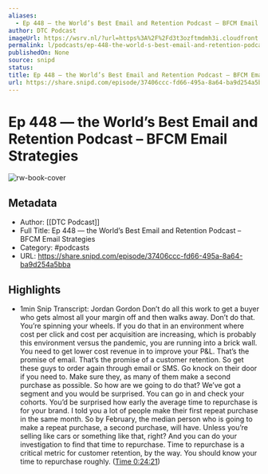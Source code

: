 ```yaml
---
aliases:
  - Ep 448 — the World’s Best Email and Retention Podcast – BFCM Email Strategies
author: DTC Podcast
imageUrl: https://wsrv.nl/?url=https%3A%2F%2Fd3t3ozftmdmh3i.cloudfront.net%2Fproduction%2Fpodcast_uploaded_nologo%2F5327968%2F5327968-1638220235099-496daaedc1035.jpg&w=100&h=100
permalink: l/podcasts/ep-448-the-world-s-best-email-and-retention-podcast-bfcm-email-strategies
publishedOn: None
source: snipd
status: 
title: Ep 448 — the World’s Best Email and Retention Podcast – BFCM Email Strategies
url: https://share.snipd.com/episode/37406ccc-fd66-495a-8a64-ba9d254a5bba
---
```

# Ep 448 — the World’s Best Email and Retention Podcast – BFCM Email Strategies

![rw-book-cover](https://wsrv.nl/?url=https%3A%2F%2Fd3t3ozftmdmh3i.cloudfront.net%2Fproduction%2Fpodcast_uploaded_nologo%2F5327968%2F5327968-1638220235099-496daaedc1035.jpg&w=100&h=100)

## Metadata

- Author: [[DTC Podcast]]
- Full Title: Ep 448 — the World’s Best Email and Retention Podcast – BFCM Email Strategies
- Category: #podcasts
- URL: https://share.snipd.com/episode/37406ccc-fd66-495a-8a64-ba9d254a5bba

## Highlights

- 1min Snip
  Transcript:
  Jordan Gordon
  Don’t do all this work to get a buyer who gets almost all your margin off and then walks away. Don’t do that. You’re spinning your wheels. If you do that in an environment where cost per click and cost per acquisition are increasing, which is probably this environment versus the pandemic, you are running into a brick wall. You need to get lower cost revenue in to improve your P&L. That’s the promise of email. That’s the promise of a customer retention. So get these guys to order again through email or SMS. Go knock on their door if you need to. Make sure they, as many of them make a second purchase as possible. So how are we going to do that? We’ve got a segment and you would be surprised. You can go in and check your cohorts. You’d be surprised how early the average time to repurchase is for your brand. I told you a lot of people make their first repeat purchase in the same month. So by February, the median person who is going to make a repeat purchase, a second purchase, will have. Unless you’re selling like cars or something like that, right? And you can do your investigation to find that time to repurchase. Time to repurchase is a critical metric for customer retention, by the way. You should know your time to repurchase roughly. ([Time 0:24:21](https://share.snipd.com/snip/2757b30f-3b3a-4ba5-8ca1-9da6da321ed0))
